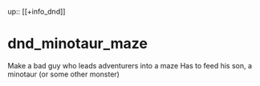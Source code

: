 up:: [[+info_dnd]]

# dnd_minotaur_maze

Make a bad guy who leads adventurers into a maze
Has to feed his son, a minotaur (or some other monster)

